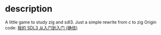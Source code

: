 # description
A little game to study zig and sdl3. Just a simple rewrite from c to zig
Origin code: [我的 SDL3 从入门到入门 (确信)](https://linux.do/t/topic/520426)
